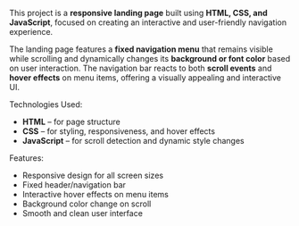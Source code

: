
This project is a **responsive landing page** built using **HTML, CSS, and JavaScript**, focused on creating an interactive and user-friendly navigation experience.

The landing page features a **fixed navigation menu** that remains visible while scrolling and dynamically changes its **background or font color** based on user interaction. The navigation bar reacts to both **scroll events** and **hover effects** on menu items, offering a visually appealing and interactive UI.

Technologies Used:

* **HTML** – for page structure
* **CSS** – for styling, responsiveness, and hover effects
* **JavaScript** – for scroll detection and dynamic style changes

Features:

* Responsive design for all screen sizes
* Fixed header/navigation bar
* Interactive hover effects on menu items
* Background color change on scroll
* Smooth and clean user interface 
